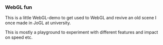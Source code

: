 ### WebGL fun

This is a little WebGL-demo to get used to WebGL and revive an old scene I once made in JoGL at university.

This is mostly a playground to experiment with different features and impact on speed etc.